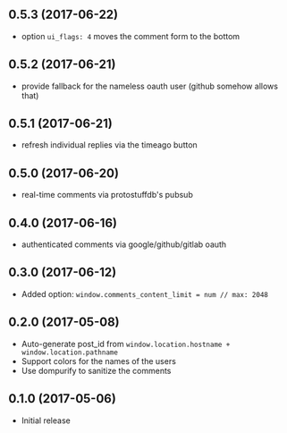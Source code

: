 ## 0.5.3 (2017-06-22)

* option ```ui_flags: 4``` moves the comment form to the bottom

## 0.5.2 (2017-06-21)

* provide fallback for the nameless oauth user (github somehow allows that)

## 0.5.1 (2017-06-21)

* refresh individual replies via the timeago button

## 0.5.0 (2017-06-20)

* real-time comments via protostuffdb's pubsub

## 0.4.0 (2017-06-16)

* authenticated comments via google/github/gitlab oauth

## 0.3.0 (2017-06-12)

* Added option: ```window.comments_content_limit = num // max: 2048```

## 0.2.0 (2017-05-08)

* Auto-generate post_id from ```window.location.hostname + window.location.pathname```
* Support colors for the names of the users
* Use dompurify to sanitize the comments

## 0.1.0 (2017-05-06)

* Initial release

